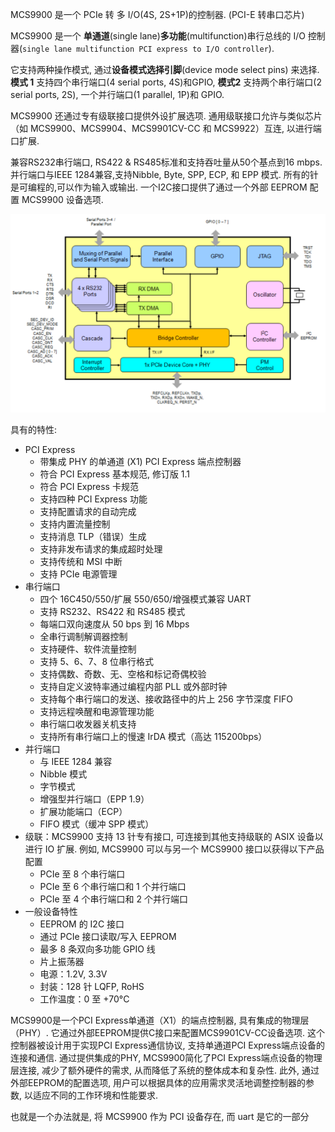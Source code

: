 
MCS9900 是一个 PCIe 转 多 I/O(4S, 2S+1P)的控制器. (PCI-E 转串口芯片)

MCS9900 是一个 **单通道**(single lane)**多功能**(multifunction)串行总线的 I/O 控制器(`single lane multifunction PCI express to I/O controller`). 

它支持两种操作模式, 通过**设备模式选择引脚**(device mode select pins) 来选择. **模式 1** 支持四个串行端口(4 serial ports, 4S)和GPIO, **模式2** 支持两个串行端口(2 serial ports, 2S), 一个并行端口(1 parallel, 1P)和 GPIO. 

MCS9900 还通过专有级联接口提供外设扩展选项. 通用级联接口允许与类似芯片（如 MCS9900、MCS9904、MCS9901CV-CC 和 MCS9922）互连, 以进行端口扩展. 

兼容RS232串行端口, RS422 & RS485标准和支持吞吐量从50个基点到16 mbps. 并行端口与IEEE 1284兼容,支持Nibble, Byte, SPP, ECP, 和 EPP 模式. 所有的针是可编程的,可以作为输入或输出. 一个I2C接口提供了通过一个外部 EEPROM 配置 MCS9900 设备选项. 

![2024-08-12-18-11-40.png](./images/2024-08-12-18-11-40.png)

具有的特性:

* PCI Express
  - 带集成 PHY 的单通道 (X1) PCI Express 端点控制器
  - 符合 PCI Express 基本规范, 修订版 1.1
  - 符合 PCI Express 卡规范
  - 支持四种 PCI Express 功能
  - 支持配置请求的自动完成
  - 支持内置流量控制
  - 支持消息 TLP（错误）生成
  - 支持非发布请求的集成超时处理
  - 支持传统和 MSI 中断
  - 支持 PCIe 电源管理
* 串行端口
  - 四个 16C450/550/扩展 550/650/增强模式兼容 UART
  - 支持 RS232、RS422 和 RS485 模式
  - 每端口双向速度从 50 bps 到 16 Mbps
  - 全串行调制解调器控制
  - 支持硬件、软件流量控制
  - 支持 5、6、7、8 位串行格式
  - 支持偶数、奇数、无、空格和标记奇偶校验
  - 支持自定义波特率通过编程内部 PLL 或外部时钟
  - 支持每个串行端口的发送、接收路径中的片上 256 字节深度 FIFO
  - 支持远程唤醒和电源管理功能
  - 串行端口收发器关机支持
  - 支持所有串行端口上的慢速 IrDA 模式（高达 115200bps）
* 并行端口
  - 与 IEEE 1284 兼容
  - Nibble 模式
  - 字节模式
  - 增强型并行端口（EPP 1.9）
  - 扩展功能端口（ECP）
  - FIFO 模式（缓冲 SPP 模式）
* 级联：MCS9900 支持 13 针专有接口, 可连接到其他支持级联的 ASIX 设备以进行 IO 扩展. 例如, MCS9900 可以与另一个 MCS9900 接口以获得以下产品配置
  - PCIe 至 8 个串行端口
  - PCIe 至 6 个串行端口和 1 个并行端口
  - PCIe 至 4 个串行端口和 2 个并行端口
* 一般设备特性
  - EEPROM 的 I2C 接口
  - 通过 PCIe 接口读取/写入 EEPROM
  - 最多 8 条双向多功能 GPIO 线
  - 片上振荡器
  - 电源：1.2V, 3.3V
  - 封装：128 针 LQFP, RoHS
  - 工作温度：0 至 +70°C


MCS9900是一个PCI Express单通道（‌X1）‌的端点控制器, ‌具有集成的物理层（‌PHY）‌. ‌它通过外部EEPROM提供C接口来配置MCS9901CV-CC设备选项. ‌这个控制器被设计用于实现PCI Express通信协议, ‌支持单通道PCI Express端点设备的连接和通信. ‌通过提供集成的PHY, ‌MCS9900简化了PCI Express端点设备的物理层连接, ‌减少了额外硬件的需求, ‌从而降低了系统的整体成本和复杂性. ‌此外, ‌通过外部EEPROM的配置选项, ‌用户可以根据具体的应用需求灵活地调整控制器的参数, ‌以适应不同的工作环境和性能要求.



也就是一个办法就是, 将 MCS9900 作为 PCI 设备存在, 而 uart 是它的一部分 